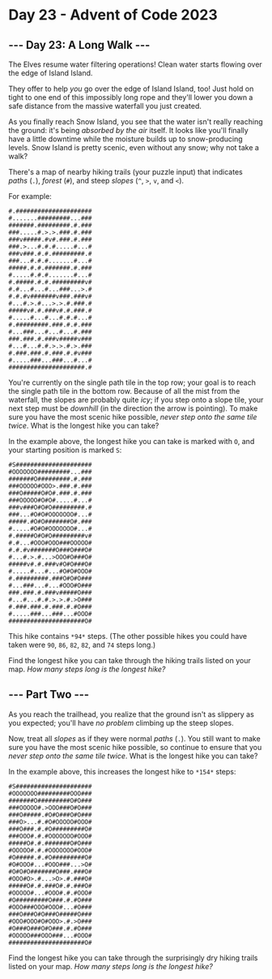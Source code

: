 # Day 23 - Advent of Code 2023

## --- Day 23: A Long Walk ---

The Elves resume water filtering operations! Clean water starts flowing over the
edge of Island Island.

They offer to help *you* go over the edge of Island Island, too! Just hold on
tight to one end of this impossibly long rope and they'll lower you down a safe
distance from the massive waterfall you just created.

As you finally reach Snow Island, you see that the water isn't really reaching
the ground: it's being *absorbed by the air* itself. It looks like you'll
finally have a little downtime while the moisture builds up to snow-producing
levels. Snow Island is pretty scenic, even without any snow; why not take a
walk?

There's a map of nearby hiking trails (your puzzle input) that indicates *paths*
(`.`), *forest* (`#`), and steep *slopes* (`^`, `>`, `v`, and `<`).

For example:

```
#.#####################
#.......#########...###
#######.#########.#.###
###.....#.>.>.###.#.###
###v#####.#v#.###.#.###
###.>...#.#.#.....#...#
###v###.#.#.#########.#
###...#.#.#.......#...#
#####.#.#.#######.#.###
#.....#.#.#.......#...#
#.#####.#.#.#########v#
#.#...#...#...###...>.#
#.#.#v#######v###.###v#
#...#.>.#...>.>.#.###.#
#####v#.#.###v#.#.###.#
#.....#...#...#.#.#...#
#.#########.###.#.#.###
#...###...#...#...#.###
###.###.#.###v#####v###
#...#...#.#.>.>.#.>.###
#.###.###.#.###.#.#v###
#.....###...###...#...#
#####################.#
```

You're currently on the single path tile in the top row; your goal is to reach
the single path tile in the bottom row. Because of all the mist from the
waterfall, the slopes are probably quite *icy*; if you step onto a slope tile,
your next step must be *downhill* (in the direction the arrow is pointing). To
make sure you have the most scenic hike possible, *never step onto the same tile
twice*. What is the longest hike you can take?

In the example above, the longest hike you can take is marked with `O`, and your
starting position is marked `S`:

```
#S#####################
#OOOOOOO#########...###
#######O#########.#.###
###OOOOO#OOO>.###.#.###
###O#####O#O#.###.#.###
###OOOOO#O#O#.....#...#
###v###O#O#O#########.#
###...#O#O#OOOOOOO#...#
#####.#O#O#######O#.###
#.....#O#O#OOOOOOO#...#
#.#####O#O#O#########v#
#.#...#OOO#OOO###OOOOO#
#.#.#v#######O###O###O#
#...#.>.#...>OOO#O###O#
#####v#.#.###v#O#O###O#
#.....#...#...#O#O#OOO#
#.#########.###O#O#O###
#...###...#...#OOO#O###
###.###.#.###v#####O###
#...#...#.#.>.>.#.>O###
#.###.###.#.###.#.#O###
#.....###...###...#OOO#
#####################O#
```

This hike contains `*94*` steps. (The other possible hikes you could have taken
were `90`, `86`, `82`, `82`, and `74` steps long.)

Find the longest hike you can take through the hiking trails listed on your map.
*How many steps long is the longest hike?*

## --- Part Two ---

As you reach the trailhead, you realize that the ground isn't as slippery as you
expected; you'll have *no problem* climbing up the steep slopes.

Now, treat all *slopes* as if they were normal *paths* (`.`). You still want to
make sure you have the most scenic hike possible, so continue to ensure that you
*never step onto the same tile twice*. What is the longest hike you can take?

In the example above, this increases the longest hike to `*154*` steps:

```
#S#####################
#OOOOOOO#########OOO###
#######O#########O#O###
###OOOOO#.>OOO###O#O###
###O#####.#O#O###O#O###
###O>...#.#O#OOOOO#OOO#
###O###.#.#O#########O#
###OOO#.#.#OOOOOOO#OOO#
#####O#.#.#######O#O###
#OOOOO#.#.#OOOOOOO#OOO#
#O#####.#.#O#########O#
#O#OOO#...#OOO###...>O#
#O#O#O#######O###.###O#
#OOO#O>.#...>O>.#.###O#
#####O#.#.###O#.#.###O#
#OOOOO#...#OOO#.#.#OOO#
#O#########O###.#.#O###
#OOO###OOO#OOO#...#O###
###O###O#O###O#####O###
#OOO#OOO#O#OOO>.#.>O###
#O###O###O#O###.#.#O###
#OOOOO###OOO###...#OOO#
#####################O#
```

Find the longest hike you can take through the surprisingly dry hiking trails
listed on your map. *How many steps long is the longest hike?*
